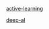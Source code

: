 [active-learning](https://github.com/SupeRuier/awesome-active-learning)

[deep-al](https://github.com/ej0cl6/deep-active-learning)